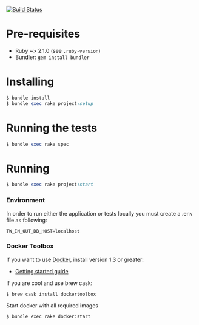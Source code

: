 [![Build Status](https://snap-ci.com/thoughtworks/tw-in-out/branch/master/build_image)](https://snap-ci.com/thoughtworks/tw-in-out/branch/master)

# Pre-requisites

* Ruby ~> 2.1.0 (see `.ruby-version`)
* Bundler: `gem install bundler`

# Installing

```ruby
$ bundle install
$ bundle exec rake project:setup
```

# Running the tests

```ruby
$ bundle exec rake spec
```

# Running

```ruby
$ bundle exec rake project:start
```

### Environment
In order to run either the application or tests locally you must create a .env
file as following:

```
TW_IN_OUT_DB_HOST=localhost
```

### Docker Toolbox
If you want to use [Docker](https://docs.docker.com/), install version 1.3 or greater:

* [Getting started guide](https://www.docker.com/toolbox)

If you are cool and use brew cask:

```
$ brew cask install dockertoolbox
```

Start docker with all required images

```
$ bundle exec rake docker:start
```
